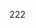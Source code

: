 <!-- # 数据驾驶舱 - dataCockpit -->
<!-- # 左侧选择区域或者设备组件 - roomTree -->
<!-- ==========================
# 数据驾驶舱 - dataCockpit
----------------------------
---
title: Blogging with VuePress
lang: zh-CN
--- -->

222